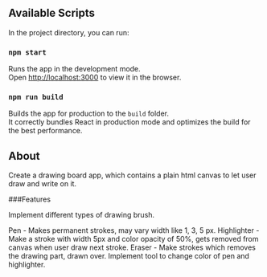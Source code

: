## Available Scripts

In the project directory, you can run:

### `npm start`

Runs the app in the development mode.<br />
Open [http://localhost:3000](http://localhost:3000) to view it in the browser.

### `npm run build`

Builds the app for production to the `build` folder.<br />
It correctly bundles React in production mode and optimizes the build for the best performance.

## About

Create a drawing board app, which contains a plain html canvas to let
user draw and write on it.

###Features

Implement different types of drawing brush.

Pen - Makes permanent strokes, may vary width like 1, 3, 5 px.
Highlighter - Make a stroke with width 5px and color opacity of 50%, gets removed from canvas when user draw next stroke.
Eraser - Make strokes which removes the drawing part, drawn over.
Implement tool to change color of pen and highlighter.
